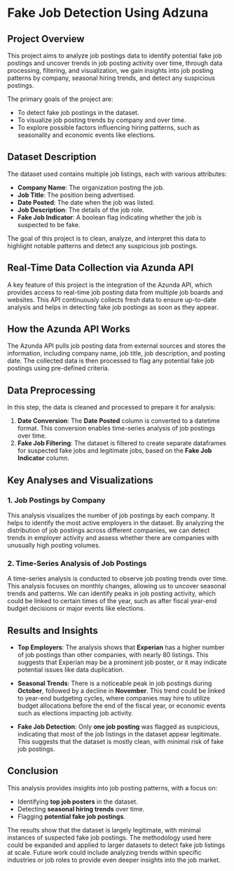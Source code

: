 # Fake Job Detection Using Adzuna

## Project Overview
This project aims to analyze job postings data to identify potential fake job postings and uncover trends in job posting activity over time, through data processing, filtering, and visualization, we gain insights into job posting patterns by company, seasonal hiring trends, and detect any suspicious postings.

The primary goals of the project are:
- To detect fake job postings in the dataset.
- To visualize job posting trends by company and over time.
- To explore possible factors influencing hiring patterns, such as seasonality and economic events like elections.

## Dataset Description
The dataset used contains multiple job listings, each with various attributes:
- **Company Name**: The organization posting the job.
- **Job Title**: The position being advertised.
- **Date Posted**: The date when the job was listed.
- **Job Description**: The details of the job role.
- **Fake Job Indicator**: A boolean flag indicating whether the job is suspected to be fake.

The goal of this project is to clean, analyze, and interpret this data to highlight notable patterns and detect any suspicious job postings.

## Real-Time Data Collection via Azunda API
A key feature of this project is the integration of the Azunda API, which provides access to real-time job posting data from multiple job boards and websites. This API continuously collects fresh data to ensure up-to-date analysis and helps in detecting fake job postings as soon as they appear.

## How the Azunda API Works
The Azunda API pulls job posting data from external sources and stores the information, including company name, job title, job description, and posting date. The collected data is then processed to flag any potential fake job postings using pre-defined criteria.

## Data Preprocessing
In this step, the data is cleaned and processed to prepare it for analysis:
1. **Date Conversion**: The **Date Posted** column is converted to a datetime format. This conversion enables time-series analysis of job postings over time.
2. **Fake Job Filtering**: The dataset is filtered to create separate dataframes for suspected fake jobs and legitimate jobs, based on the **Fake Job Indicator** column.

## Key Analyses and Visualizations

### 1. Job Postings by Company
This analysis visualizes the number of job postings by each company. It helps to identify the most active employers in the dataset. By analyzing the distribution of job postings across different companies, we can detect trends in employer activity and assess whether there are companies with unusually high posting volumes.

### 2. Time-Series Analysis of Job Postings
A time-series analysis is conducted to observe job posting trends over time. This analysis focuses on monthly changes, allowing us to uncover seasonal trends and patterns. We can identify peaks in job posting activity, which could be linked to certain times of the year, such as after fiscal year-end budget decisions or major events like elections.

## Results and Insights

- **Top Employers**: The analysis shows that **Experian** has a higher number of job postings than other companies, with nearly 80 listings. This suggests that Experian may be a prominent job poster, or it may indicate potential issues like data duplication.
  
- **Seasonal Trends**: There is a noticeable peak in job postings during **October**, followed by a decline in **November**. This trend could be linked to year-end budgeting cycles, where companies may hire to utilize budget allocations before the end of the fiscal year, or economic events such as elections impacting job activity.

- **Fake Job Detection**: Only **one job posting** was flagged as suspicious, indicating that most of the job listings in the dataset appear legitimate. This suggests that the dataset is mostly clean, with minimal risk of fake job postings.

## Conclusion

This analysis provides insights into job posting patterns, with a focus on:
- Identifying **top job posters** in the dataset.
- Detecting **seasonal hiring trends** over time.
- Flagging **potential fake job postings**.

The results show that the dataset is largely legitimate, with minimal instances of suspected fake job postings. The methodology used here could be expanded and applied to larger datasets to detect fake job listings at scale. Future work could include analyzing trends within specific industries or job roles to provide even deeper insights into the job market.
